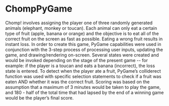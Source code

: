 # ChompPyGame

Chomp! involves assigning the player one of three randomly generated animals (elephant, monkey or toucan). Each animal can only eat a certain type of fruit (apple, banana or orange) and the objective is to eat all of the correct fruit on the screen as fast as possible. Eating a wrong fruit results in instant loss. In order to create this game, PyGame capabilities were used in conjunction with the 3-step process of processing user inputs, updating the game, and drawing/rendering on-screen. Several states were created and would be invoked depending on the stage of the present game -- for example: if the player is a toucan and eats a banana (incorrect), the loss state is entered. To detect when the player ate a fruit, PyGame’s colliderect function was used with specific selection statements to check if a fruit was eaten AND whether it was the correct fruit. Scoring was based on the assumption that a maximum of 3 minutes would be taken to play the game, and 180 - half of the total time that had lapsed by the end of a winning game would be the player’s final score.
